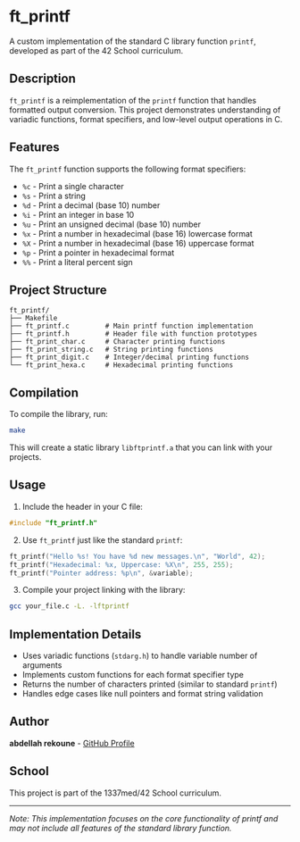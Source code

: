 # ft_printf

A custom implementation of the standard C library function `printf`, developed as part of the 42 School curriculum.

## Description

`ft_printf` is a reimplementation of the `printf` function that handles formatted output conversion. This project demonstrates understanding of variadic functions, format specifiers, and low-level output operations in C.

## Features

The `ft_printf` function supports the following format specifiers:

- `%c` - Print a single character
- `%s` - Print a string
- `%d` - Print a decimal (base 10) number
- `%i` - Print an integer in base 10
- `%u` - Print an unsigned decimal (base 10) number  
- `%x` - Print a number in hexadecimal (base 16) lowercase format
- `%X` - Print a number in hexadecimal (base 16) uppercase format
- `%p` - Print a pointer in hexadecimal format
- `%%` - Print a literal percent sign

## Project Structure

```
ft_printf/
├── Makefile
├── ft_printf.c         # Main printf function implementation
├── ft_printf.h         # Header file with function prototypes
├── ft_print_char.c     # Character printing functions
├── ft_print_string.c   # String printing functions
├── ft_print_digit.c    # Integer/decimal printing functions
└── ft_print_hexa.c     # Hexadecimal printing functions
```

## Compilation

To compile the library, run:

```bash
make
```

This will create a static library `libftprintf.a` that you can link with your projects.

## Usage

1. Include the header in your C file:
```c
#include "ft_printf.h"
```

2. Use `ft_printf` just like the standard `printf`:
```c
ft_printf("Hello %s! You have %d new messages.\n", "World", 42);
ft_printf("Hexadecimal: %x, Uppercase: %X\n", 255, 255);
ft_printf("Pointer address: %p\n", &variable);
```

3. Compile your project linking with the library:
```bash
gcc your_file.c -L. -lftprintf
```

## Implementation Details

- Uses variadic functions (`stdarg.h`) to handle variable number of arguments
- Implements custom functions for each format specifier type
- Returns the number of characters printed (similar to standard `printf`)
- Handles edge cases like null pointers and format string validation

## Author

**abdellah rekoune** - [GitHub Profile](https://github.com/rekoune)

## School

This project is part of the 1337med/42 School curriculum.

---

*Note: This implementation focuses on the core functionality of printf and may not include all features of the standard library function.*
